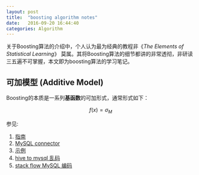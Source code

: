 ```yaml
---
layout: post
title:  "boosting algorithm notes"
date:   2016-09-20 16:44:40
categories: Algorithm
---
```


关于Boosting算法的介绍中，个人认为最为经典的教程非《*The Elements of Statistical Learning*》 莫属。其将Boosting算法的细节都讲的非常透彻，非研读三五遍不可掌握，本文即为boosting算法的学习笔记。


## 可加模型 (Additive Model)

Boosting的本质是一系列**基函数**的可加形式，通常形式如下：

$$
f(x) = \sigma_{M}
$$





参见:
 
1. [指南][mannul]
2. [MySQL connector][mysql connector]
3. [示例][aaa]
4. [hive to mysql 乱码][乱码]
5. [stack flow MySQL 编码][默认编码]


[mannul]: http://arjon.es/2014/02/12/Integrating-MySQL-RDS-with-Hive/
[mysql connector]: http://www.cloudera.com/documentation/archive/cdh/4-x/4-2-0/CDH4-Installation-Guide/cdh4ig_topic_18_4.html
[aaa]: http://www.toadworld.com/platforms/oracle/w/wiki/11583.creating-a-hive-external-table-over-mysql-database
[乱码]: http://blog.csdn.net/zreodown/article/details/8850222
[默认编码]: http://stackoverflow.com/questions/22572558/how-to-set-character-set-database-and-collation-database-to-utf8-in-my-ini



